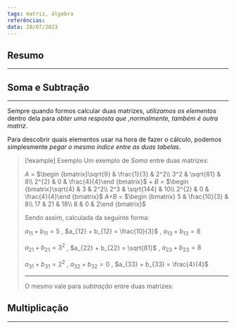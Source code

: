 ```yaml
---
tags: matriz, álgebra
referências: 
data: 28/07/2023
---
```

## Resumo

---
## Soma e Subtração
---

Sempre quando formos calcular duas matrizes, *utilizamos os elementos* dentro dela para *obter uma resposta que ,normalmente, também é outra matriz*.

Para descobrir quais elementos usar na hora de fazer o cálculo, podemos simplesmente *pegar o mesmo índice entre as duas tabelas*.

>[!example] Exemplo
>Um exemplo de *Soma* entre duas matrizes:
>
>*A* = $\begin {bmatrix}\sqrt{9} & \frac{1}{3} & 2^2\\ 3^2 & \sqrt{81} & 8\\ 2^{2} & 0 & \frac{4}{4}\end {bmatrix}$ + *B* = $\begin {bmatrix}\sqrt{4} & 3 & 2^2\\ 2^3 & \sqrt{144} & 10\\ 2^{2} & 0 & \frac{4}{4}\end {bmatrix}$ *A+B* = $\begin {bmatrix} 5 & \frac{10}{3} & 8\\ 17 & 21 & 18\\ 8 & 0 & 2\end {bmatrix}$
>
>Sendo assim, calculada da seguinte forma:
>
> $a_{11} + b_{11} = 5$ , $a_{12} + b_{12} = \frac{10}{3}$ , $a_{13} + b_{13} = 8$
> 
> $a_{21} + b_{21} = 3^2$ , $a_{22} + b_{22} = \sqrt{81}$ , $a_{23} + b_{23} = 8$
> 
> $a_{31} + b_{31} = 2^{2}$ , $a_{32} + b_{32} = 0$ , $a_{33} + b_{33} = \frac{4}{4}$
> 
> ---
> O mesmo vale para *subtração* entre duas matrizes:
> 


## Multiplicação
---
